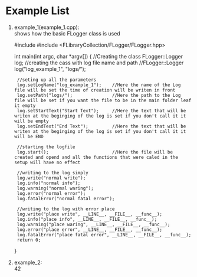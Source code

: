 # Example List
1. example_1(example_1.cpp):<br>
shows how the basic FLogger class is used

    #include <iostream>
    #include <FLibraryCollection/FLogger/FLogger.hpp>
    
    int main(int argc, char *argv[])
    {
        //Creating the class
        FLogger::Logger log;
        //creating the cass with log file name and path
        //FLogger::Logger log("log_example_1", "logs/");
    
        //seting up all the parameters
        log.setLogName("log_example_1");    //Here the name of the Log file will be set the time of creation will be writen in front
        log.setPath("logs/");               //Here the path to the Log file will be set if you want the file to be in the main folder leaf it empty
        log.setStartText("Start Text");     //Here the text that will be writen at the beginging of the log is set if you don't call it it will be empty
        log.setEndText("End Text");         //Here the text that will be writen at the beginging of the log is set if you don't call it it will be END
        
        //starting the logfile
        log.start();                        //Here the file will be created and opend and all the functions that were caled in the setup will have no effect
    
        //writing to the log simply
        log.write("normal write");
        log.info("normal info");
        log.warning("normal waring");
        log.error("normal error");
        log.fatalError("normal fatal error");
    
        //writing to the log with error place
        log.write("place write", __LINE__, __FILE__, __func__);
        log.info("place info", __LINE__, __FILE__, __func__);
        log.warning("place waring", __LINE__, __FILE__, __func__);
        log.error("place error", __LINE__, __FILE__, __func__);
        log.fatalError("place fatal error", __LINE__, __FILE__, __func__);
        return 0;
    }


2. example_2:<br>
42